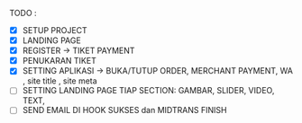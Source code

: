 TODO : 
- [x] SETUP PROJECT
- [x] LANDING PAGE
- [x] REGISTER -> TIKET PAYMENT
- [x] PENUKARAN TIKET
- [x] SETTING APLIKASI -> BUKA/TUTUP ORDER, MERCHANT PAYMENT, WA , site title , site meta
- [ ] SETTING LANDING PAGE TIAP SECTION: GAMBAR, SLIDER, VIDEO, TEXT, 
- [ ] SEND EMAIL DI HOOK SUKSES dan MIDTRANS FINISH
